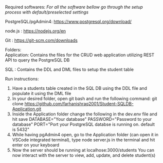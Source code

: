 Required softwares: _For all the software bellow go through the setup process with default/preselected settings_
  
  PostgreSQL/pgAdmin4: https://www.postgresql.org/download/
  
  node.js : https://nodejs.org/en
  
  Git     : https://git-scm.com/downloads 


Folders:  
  Application: Contains the files for the CRUD web application utilizing REST API to query the PostgreSQL DB
  
  SQL        : Contains the DDL and DML files to setup the student table


Run instructions:
  1) Have a students table created in the SQL DB using the DDL file and populate it using the DML file
  2) In your desired folder, open git bash and run the following command:
        git clone https://github.com/farhanishraq2001/Student-SQLDB-Application.git
  3) Inside the Application folder change the following in the dev.env file and hit save
        DATABASE="Your database"
        PASSWORD="Password to your database"
        PORT="Port your PostgreSQL databse is running on. default is 5432"
  5) While having pgAdmin4 open, go to the Application folder (can open it in VSCode integrated terminal), type
     node server.js in the terminal and hit enter on your keyboard
  6) Now the server should be running at localhose:3000/students
     You can now interact with the server to view, add, update, and delete student(s)

